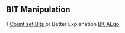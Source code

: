 ## BIT Manipulation
1 <a href="https://www.geeksforgeeks.org/count-set-bits-in-an-integer/">  Count set Bits </a> or  Better Explanation <a href="https://www.techiedelight.com/brian-kernighans-algorithm-count-set-bits-integer/"> BK ALgo</a>
